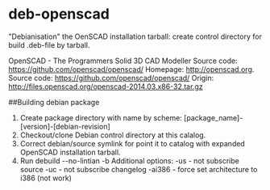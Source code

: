 deb-openscad
============

"Debianisation" the OenSCAD installation tarball:
    create control directory for build .deb-file by tarball.

OpenSCAD - The Programmers Solid 3D CAD Modeller
Source code: https://github.com/openscad/openscad/
Homepage: http://openscad.org.
Source code: https://github.com/openscad/openscad/
Origin: http://files.openscad.org/openscad-2014.03.x86-32.tar.gz

##Building debian package

1. Create package directory with name by scheme:
    [package_name]-[version]-[debian-revision]
2. Checkout/clone Debian control directory at this calalog.
3. Correct debian/source symlink for point it to catalog with expanded OpenSCAD installation tarball.
4. Run debuild --no-lintian -b
    Additional options:
        -us - not subscribe source
        -uc - not subscribe changelog
        -ai386 - force set architecture to i386 (not work) 

